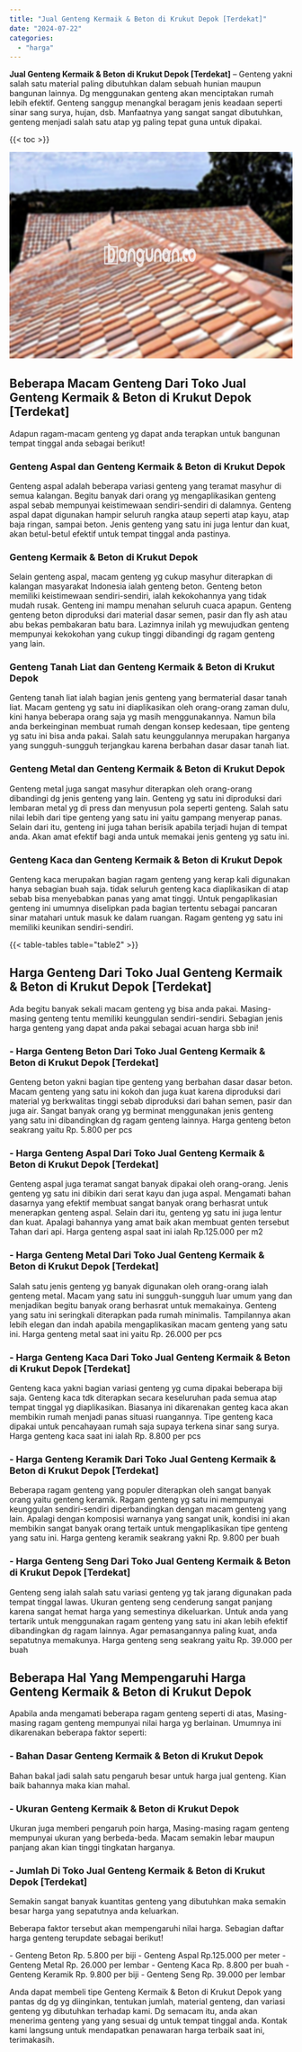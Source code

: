 ```yaml
---
title: "Jual Genteng Kermaik & Beton di Krukut Depok [Terdekat]"
date: "2024-07-22"
categories: 
  - "harga"
---
```


**Jual Genteng Kermaik & Beton di Krukut Depok \[Terdekat\]** – Genteng yakni salah satu material paling dibutuhkan dalam sebuah hunian maupun bangunan lainnya. Dg menggunakan genteng akan menciptakan rumah lebih efektif. Genteng sanggup menangkal beragam jenis keadaan seperti sinar sang surya, hujan, dsb. Manfaatnya yang sangat sangat dibutuhkan, genteng menjadi salah satu atap yg paling tepat guna untuk dipakai.

{{< toc >}}

![Jual Genteng Kermaik & Beton di Krukut Depok [Terdekat]](/images/genteng-minimalis-murah04.png)

## Beberapa Macam Genteng Dari Toko Jual Genteng Kermaik & Beton di Krukut Depok \[Terdekat\]

Adapun ragam-macam genteng yg dapat anda terapkan untuk bangunan tempat tinggal anda sebagai berikut!

### Genteng Aspal dan Genteng Kermaik & Beton di Krukut Depok

Genteng aspal adalah beberapa variasi genteng yang teramat masyhur di semua kalangan. Begitu banyak dari orang yg mengaplikasikan genteng aspal sebab mempunyai keistimewaan sendiri-sendiri di dalamnya. Genteng aspal dapat digunakan hampir seluruh rangka ataup seperti atap kayu, atap baja ringan, sampai beton. Jenis genteng yang satu ini juga lentur dan kuat, akan betul-betul efektif untuk tempat tinggal anda pastinya.

### Genteng Kermaik & Beton di Krukut Depok

Selain genteng aspal, macam genteng yg cukup masyhur diterapkan di kalangan masyarakat Indonesia ialah genteng beton. Genteng beton memiliki keistimewaan sendiri-sendiri, ialah kekokohannya yang tidak mudah rusak. Genteng ini mampu menahan seluruh cuaca apapun. Genteng genteng beton diproduksi dari material dasar semen, pasir dan fly ash atau abu bekas pembakaran batu bara. Lazimnya inilah yg mewujudkan genteng mempunyai kekokohan yang cukup tinggi dibandingi dg ragam genteng yang lain.

### Genteng Tanah Liat dan Genteng Kermaik & Beton di Krukut Depok

Genteng tanah liat ialah bagian jenis genteng yang bermaterial dasar tanah liat. Macam genteng yg satu ini diaplikasikan oleh orang-orang zaman dulu, kini hanya beberapa orang saja yg masih menggunakannya. Namun bila anda berkeinginan membuat rumah dengan konsep kedesaan, tipe genteng yg satu ini bisa anda pakai. Salah satu keunggulannya merupakan harganya yang sungguh-sungguh terjangkau karena berbahan dasar dasar tanah liat.

### Genteng Metal dan Genteng Kermaik & Beton di Krukut Depok

Genteng metal juga sangat masyhur diterapkan oleh orang-orang dibandingi dg jenis genteng yang lain. Genteng yg satu ini diproduksi dari lembaran metal yg di press dan menyusun pola seperti genteng. Salah satu nilai lebih dari tipe genteng yang satu ini yaitu gampang menyerap panas. Selain dari itu, genteng ini juga tahan berisik apabila terjadi hujan di tempat anda. Akan amat efektif bagi anda untuk memakai jenis genteng yg satu ini.

### Genteng Kaca dan Genteng Kermaik & Beton di Krukut Depok

Genteng kaca merupakan bagian ragam genteng yang kerap kali digunakan hanya sebagian buah saja. tidak seluruh genteng kaca diaplikasikan di atap sebab bisa menyebabkan panas yang amat tinggi. Untuk pengaplikasian genteng ini umumnya diselipkan pada bagian tertentu sebagai pancaran sinar matahari untuk masuk ke dalam ruangan. Ragam genteng yg satu ini memiliki keunikan sendiri-sendiri.

{{< table-tables table="table2" >}}

## Harga Genteng Dari Toko Jual Genteng Kermaik & Beton di Krukut Depok \[Terdekat\]

Ada begitu banyak sekali macam genteng yg bisa anda pakai. Masing-masing genteng tentu memiliki keunggulan sendiri-sendiri. Sebagian jenis harga genteng yang dapat anda pakai sebagai acuan harga sbb ini!

### \- Harga Genteng Beton Dari Toko Jual Genteng Kermaik & Beton di Krukut Depok \[Terdekat\]

Genteng beton yakni bagian tipe genteng yang berbahan dasar dasar beton. Macam genteng yang satu ini kokoh dan juga kuat karena diproduksi dari material yg berkwalitas tinggi sebab diproduksi dari bahan semen, pasir dan juga air. Sangat banyak orang yg berminat menggunakan jenis genteng yang satu ini dibandingkan dg ragam genteng lainnya. Harga genteng beton seakrang yaitu Rp. 5.800 per pcs

### \- Harga Genteng Aspal Dari Toko Jual Genteng Kermaik & Beton di Krukut Depok \[Terdekat\]

Genteng aspal juga teramat sangat banyak dipakai oleh orang-orang. Jenis genteng yg satu ini dibikin dari serat kayu dan juga aspal. Mengamati bahan dasarnya yang efektif membuat sangat banyak orang berhasrat untuk menerapkan genteng aspal. Selain dari itu, genteng yg satu ini juga lentur dan kuat. Apalagi bahannya yang amat baik akan membuat genten tersebut Tahan dari api. Harga genteng aspal saat ini ialah Rp.125.000 per m2

### \- Harga Genteng Metal Dari Toko Jual Genteng Kermaik & Beton di Krukut Depok \[Terdekat\]

Salah satu jenis genteng yg banyak digunakan oleh orang-orang ialah genteng metal. Macam yang satu ini sungguh-sungguh luar umum yang dan menjadikan begitu banyak orang berhasrat untuk memakainya. Genteng yang satu ini seringkali diterapkan pada rumah minimalis. Tampilannya akan lebih elegan dan indah apabila mengaplikasikan macam genteng yang satu ini. Harga genteng metal saat ini yaitu Rp. 26.000 per pcs

### \- Harga Genteng Kaca Dari Toko Jual Genteng Kermaik & Beton di Krukut Depok \[Terdekat\]

Genteng kaca yakni bagian variasi genteng yg cuma dipakai beberapa biji saja. Genteng kaca tdk diterapkan secara keseluruhan pada semua atap tempat tinggal yg diaplikasikan. Biasanya ini dikarenakan genteg kaca akan membikin rumah menjadi panas situasi ruangannya. Tipe genteng kaca dipakai untuk pencahayaan rumah saja supaya terkena sinar sang surya. Harga genteng kaca saat ini ialah Rp. 8.800 per pcs

### \- Harga Genteng Keramik Dari Toko Jual Genteng Kermaik & Beton di Krukut Depok \[Terdekat\]

Beberapa ragam genteng yang populer diterapkan oleh sangat banyak orang yaitu genteng keramik. Ragam genteng yg satu ini mempunyai keunggulan sendiri-sendiri diperbandingkan dengan macam genteng yang lain. Apalagi dengan komposisi warnanya yang sangat unik, kondisi ini akan membikin sangat banyak orang tertaik untuk mengaplikasikan tipe genteng yang satu ini. Harga genteng keramik seakrang yakni Rp. 9.800 per buah

### \- Harga Genteng Seng Dari Toko Jual Genteng Kermaik & Beton di Krukut Depok \[Terdekat\]

Genteng seng ialah salah satu variasi genteng yg tak jarang digunakan pada tempat tinggal lawas. Ukuran genteng seng cenderung sangat panjang karena sangat hemat harga yang semestinya dikeluarkan. Untuk anda yang tertarik untuk menggunakan ragam genteng yang satu ini akan lebih efektif dibandingkan dg ragam lainnya. Agar pemasangannya paling kuat, anda sepatutnya memakunya. Harga genteng seng seakrang yaitu Rp. 39.000 per buah

## Beberapa Hal Yang Mempengaruhi Harga Genteng Kermaik & Beton di Krukut Depok

Apabila anda mengamati beberapa ragam genteng seperti di atas, Masing-masing ragam genteng mempunyai nilai harga yg berlainan. Umumnya ini dikarenakan beberapa faktor seperti:

### \- Bahan Dasar Genteng Kermaik & Beton di Krukut Depok

Bahan bakal jadi salah satu pengaruh besar untuk harga jual genteng. Kian baik bahannya maka kian mahal.

### \- Ukuran Genteng Kermaik & Beton di Krukut Depok

Ukuran juga memberi pengaruh poin harga, Masing-masing ragam genteng mempunyai ukuran yang berbeda-beda. Macam semakin lebar maupun panjang akan kian tinggi tingkatan harganya.

### \- Jumlah Di Toko Jual Genteng Kermaik & Beton di Krukut Depok \[Terdekat\]

Semakin sangat banyak kuantitas genteng yang dibutuhkan maka semakin besar harga yang sepatutnya anda keluarkan.

Beberapa faktor tersebut akan mempengaruhi nilai harga. Sebagian daftar harga genteng terupdate sebagai berikut!

\- Genteng Beton Rp. 5.800 per biji - Genteng Aspal Rp.125.000 per meter - Genteng Metal Rp. 26.000 per lembar - Genteng Kaca Rp. 8.800 per buah - Genteng Keramik Rp. 9.800 per biji - Genteng Seng Rp. 39.000 per lembar

Anda dapat membeli tipe Genteng Kermaik & Beton di Krukut Depok yang pantas dg dg yg diinginkan, tentukan jumlah, material genteng, dan variasi genteng yg dibutuhkan terhadap kami. Dg semacam itu, anda akan menerima genteng yang yang sesuai dg untuk tempat tinggal anda. Kontak kami langsung untuk mendapatkan penawaran harga terbaik saat ini, terimakasih.
